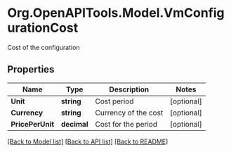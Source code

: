 # Org.OpenAPITools.Model.VmConfigurationCost
Cost of the configuration

## Properties

Name | Type | Description | Notes
------------ | ------------- | ------------- | -------------
**Unit** | **string** | Cost period | [optional] 
**Currency** | **string** | Currency of the cost | [optional] 
**PricePerUnit** | **decimal** | Cost for the period | [optional] 

[[Back to Model list]](../README.md#documentation-for-models) [[Back to API list]](../README.md#documentation-for-api-endpoints) [[Back to README]](../README.md)

